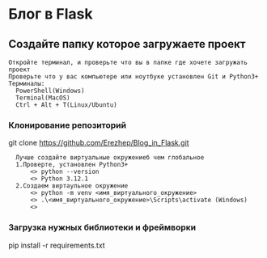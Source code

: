 # Блог в Flask

## Создайте папку которое загружаете проект

```
Откройте терминал, и проверьте что вы в папке где хочете загружать проект
Проверьте что у вас компьютере или ноутбуке установлен Git и Python3+
Терминалы:
  PowerShell(Windows)
  Terminal(MacOS)
  Ctrl + Alt + T(Linux/Ubuntu)
```

### Клонирование репозиторий
  git clone https://github.com/Erezhep/Blog_in_Flask.git

```
  Лучше создайте виртуальные окружениеб чем глобальное
  1.Проверте, установлен Python3+
      <> python --version
      <> Python 3.12.1
  2.Создаем виртаульное окружение
      <> python -m venv <имя_виртуального_окружение>
      <> .\<имя_виртуального_окружение>\Scripts\activate (Windows)
      <> 
```
  
### Загрузка нужных библиотеки и фреймворки
  pip install -r requirements.txt
